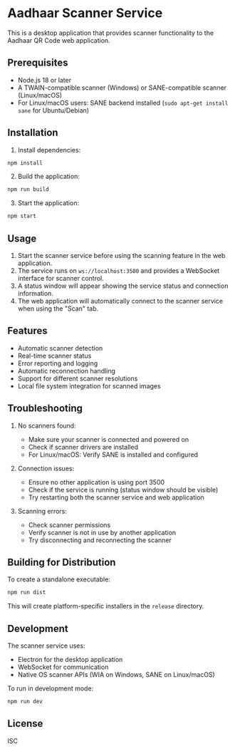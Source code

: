 # Aadhaar Scanner Service

This is a desktop application that provides scanner functionality to the Aadhaar QR Code web application.

## Prerequisites

- Node.js 18 or later
- A TWAIN-compatible scanner (Windows) or SANE-compatible scanner (Linux/macOS)
- For Linux/macOS users: SANE backend installed (`sudo apt-get install sane` for Ubuntu/Debian)

## Installation

1. Install dependencies:
```bash
npm install
```

2. Build the application:
```bash
npm run build
```

3. Start the application:
```bash
npm start
```

## Usage

1. Start the scanner service before using the scanning feature in the web application.
2. The service runs on `ws://localhost:3500` and provides a WebSocket interface for scanner control.
3. A status window will appear showing the service status and connection information.
4. The web application will automatically connect to the scanner service when using the "Scan" tab.

## Features

- Automatic scanner detection
- Real-time scanner status
- Error reporting and logging
- Automatic reconnection handling
- Support for different scanner resolutions
- Local file system integration for scanned images

## Troubleshooting

1. No scanners found:
   - Make sure your scanner is connected and powered on
   - Check if scanner drivers are installed
   - For Linux/macOS: Verify SANE is installed and configured

2. Connection issues:
   - Ensure no other application is using port 3500
   - Check if the service is running (status window should be visible)
   - Try restarting both the scanner service and web application

3. Scanning errors:
   - Check scanner permissions
   - Verify scanner is not in use by another application
   - Try disconnecting and reconnecting the scanner

## Building for Distribution

To create a standalone executable:

```bash
npm run dist
```

This will create platform-specific installers in the `release` directory.

## Development

The scanner service uses:
- Electron for the desktop application
- WebSocket for communication
- Native OS scanner APIs (WIA on Windows, SANE on Linux/macOS)

To run in development mode:
```bash
npm run dev
```

## License

ISC